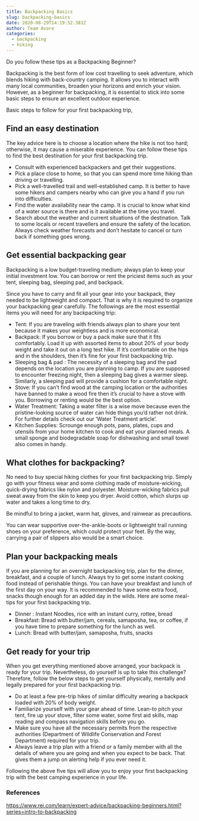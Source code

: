 ```yaml
---
title: Backpacking Basics
slug: backpacking-basics
date: 2020-08-29T14:19:52.381Z
author: Team Avare
categories:
  - backpacking
  - hiking
---
```

Do you follow these tips as a Backpacking Beginner?

Backpacking is the best form of low cost travelling to seek adventure, which blends hiking with back-country camping. It allows you to interact with many local communities, broaden your horizons and enrich your vision. However, as a beginner for backpacking, it is essential to stick into some basic steps to ensure an excellent outdoor experience.

Basic steps to follow for your first backpacking trip,

## Find an easy destination

The key advice here is to choose a location where the hike is not too hard; otherwise, it may cause a miserable experience. You can follow these tips to find the best destination for your first backpacking trip.

* Consult with experienced backpackers and get their suggestions.
* Pick a place close to home, so that you can spend more time hiking than driving or travelling.
* Pick a well-travelled trail and well-established camp. It is better to have some hikers and campers nearby who can give you a hand if you run into difficulties.
* Find the water availability near the camp. It is crucial to know what kind of a water source is there and is it available at the time you travel.
* Search about the weather and current situations of the destination. Talk to some locals or recent travellers and ensure the safety of the location. Always check weather forecasts and don’t hesitate to cancel or turn back if something goes wrong.

## Get essential backpacking gear

Backpacking is a low budget-traveling medium; always plan to keep your initial investment low. You can borrow or rent the priciest items such as your tent, sleeping bag, sleeping pad, and backpack.

Since you have to carry and fit all your gear into your backpack, they needed to be lightweight and compact. That is why it is required to organize your backpacking gear carefully. The followings are the most essential items you will
need for any backpacking trip:

* Tent: If you are traveling with friends always plan to share your tent because it makes your weightless and is more economical.
* Backpack: If you borrow or buy a pack make sure that it fits comfortably. Load it up with assorted items to about 20% of your body weight and take it out on a long test hike. If it’s comfortable on the hips and in the shoulders, then it’s fine for your first backpacking trip.
* Sleeping bag &amp; pad : The necessity of a sleeping bag and the pad depends on the location you are planning to camp. If you are supposed to encounter freezing night, then a sleeping bag gives a warmer sleep.
  Similarly, a sleeping pad will provide a cushion for a comfortable night.
* Stove: If you can’t find wood at the camping location or the authorities have banned to make a wood fire then it’s crucial to have a stove with you. Borrowing or renting would be the best option.
* Water Treatment: Taking a water filter is a wise move because even the pristine-looking source of water can hide things you’d rather not drink. For further details check out our ‘Water Treatment article’.
* Kitchen Supplies: Scrounge enough pots, pans, plates, cups and utensils from your home kitchen to cook and eat your planned meals. A small sponge and biodegradable soap for dishwashing and small towel also comes in handy.

## What clothes for backpacking?

No need to buy special hiking clothes for your first backpacking trip. Simply go with your fitness wear and some clothing made of moisture-wicking, quick-drying fabrics like nylon and polyester. Moisture-wicking fabrics pull sweat away from the skin to keep you dryer. Avoid cotton, which slurps up water and takes a long time to dry.

Be mindful to bring a jacket, warm hat, gloves, and rainwear as precautions.

You can wear supportive over-the-ankle-boots or lightweight trail running shoes on your preference, which could protect your feet. By the way, carrying a pair of slippers also would be a smart choice.

## Plan your backpacking meals

If you are planning for an overnight backpacking trip, plan for the dinner, breakfast, and a couple of lunch. Always try to get some instant cooking food instead of perishable things. You can have your breakfast and lunch of the first day on your way. It is recommended to have some extra food, snacks though enough for an added day in the wilds. Here are some meal-tips for your first backpacking trip.

* Dinner : Instant Noodles, rice with an instant curry, rottee, bread
* Breakfast: Bread with butter/jam, cereals, samaposha, tea, or coffee, if you have time to prepare something for the lunch as well.
* Lunch: Bread with butter/jam, samaposha, fruits, snacks

## Get ready for your trip

When you get everything mentioned above arranged, your backpack is ready for your trip. Nevertheless, do yourself is up to take this challenge? Therefore, follow the below steps to get yourself physically, mentally and legally prepared for your first backpacking trip.

* Do at least a few pre-trip hikes of similar difficulty wearing a backpack loaded with 20% of body weight.
* Familiarize yourself with your gear ahead of time. Lean-to pitch your tent, fire up your stove, filter some water, some first aid skills, map reading and compass navigation skills before you go.
* Make sure you have all the necessary permits from the respective authorities (Department of Wildlife Conservation and Forest Department) required for your trip.
* Always leave a trip plan with a friend or a family member with all the details of where you are going and when you expect to be back. That gives them a jump on alerting help if you ever need it.

Following the above five tips will allow you to enjoy your first backpacking trip with the best camping experience in your life.

### References

https://www.rei.com/learn/expert-advice/backpacking-beginners.html?series=intro-to-backpacking